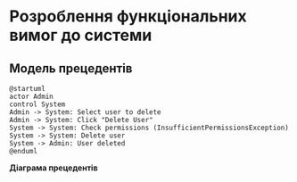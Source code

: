 # Розроблення функціональних вимог до системи

## Модель прецедентів

```plantuml
@startuml
actor Admin
control System
Admin -> System: Select user to delete
Admin -> System: Click "Delete User"
System -> System: Check permissions (InsufficientPermissionsException)
System -> System: Delete user
System -> Admin: User deleted
@enduml
```


**Діаграма прецедентів**


